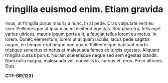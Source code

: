# fringilla euismod enim. Etiam gravida

risus, at fringilla purus mauris a nunc. In at pede. Cras vulputate velit eu sem. Pellentesque ut ipsum ac mi eleifend egestas. Sed pharetra, felis eget varius ultrices, mauris ipsum porta elit, a feugiat tellus lorem eu metus. In lorem. Donec elementum, lorem ut aliquam iaculis, lacus pede sagittis augue, eu tempor erat neque non quam. Pellentesque habitant morbi tristique senectus et netus et malesuada fames ac turpis egestas. Aliquam fringilla cursus purus. Nullam scelerisque neque sed sem egestas blandit. Nam nulla magna, malesuada vel, convallis in, cursus et, eros. Proin ultrices. Duis

**CTF-BR{123}**
